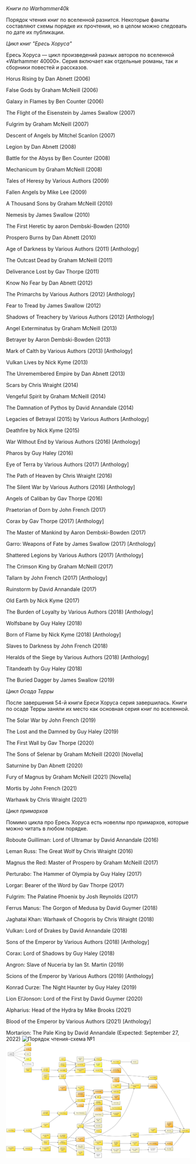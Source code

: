 *Книги по Warhammer40k*

Порядок чтения книг по вселенной разнится. Некоторые фанаты составляют схемы порядке их прочтения, но в целом можно следовать по дате их публикации.

*Цикл книг "Ересь Хоруса"*

Ересь Хоруса — цикл произведений разных авторов по вселенной «Warhammer 40000». Серия включает как отдельные романы, так и сборники повестей и рассказов.

Horus Rising by Dan Abnett (2006)

False Gods by Graham McNeill (2006)

Galaxy in Flames by Ben Counter (2006)

The Flight of the Eisenstein by James Swallow (2007)

Fulgrim by Graham McNeill (2007)

Descent of Angels by Mitchel Scanlon (2007)

Legion by Dan Abnett (2008)

Battle for the Abyss by Ben Counter (2008)

Mechanicum by Graham McNeill (2008)

Tales of Heresy by Various Authors (2009)

Fallen Angels by Mike Lee (2009)

A Thousand Sons by Graham McNeill (2010)

Nemesis by James Swallow (2010)

The First Heretic by aaron Dembski-Bowden (2010)

Prospero Burns by Dan Abnett (2010)

Age of Darkness by Various Authors (2011) [Anthology]

The Outcast Dead by Graham McNeill (2011)

Deliverance Lost by Gav Thorpe (2011)

Know No Fear by Dan Abnett (2012)

The Primarchs by Various Authors (2012) [Anthology]

Fear to Tread by James Swallow (2012)

Shadows of Treachery by Various Authors (2012) [Anthology]

Angel Exterminatus by Graham McNeill (2013)

Betrayer by Aaron Dembski-Bowden (2013)

Mark of Calth by Various Authors (2013) [Anthology]

Vulkan Lives by Nick Kyme (2013)

The Unremembered Empire by Dan Abnett (2013)

Scars by Chris Wraight (2014)

Vengeful Spirit by Graham McNeill (2014)

The Damnation of Pythos by David Annandale (2014)

Legacies of Betrayal (2015) by Various Authors [Anthology]

Deathfire by Nick Kyme (2015)

War Without End by Various Authors (2016) [Anthology]

Pharos by Guy Haley (2016)

Eye of Terra by Various Authors (2017) [Anthology]

The Path of Heaven by Chris Wraight (2016)

The Silent War by Various Authors (2016) [Anthology]

Angels of Caliban by Gav Thorpe (2016)

Praetorian of Dorn by John French (2017)

Corax by Gav Thorpe (2017) [Anthology]

The Master of Mankind by Aaron Dembski-Bowden (2017)

Garro: Weapons of Fate by James Swallow (2017) [Anthology]

Shattered Legions by Various Authors (2017) [Anthology]

The Crimson King by Graham McNeill (2017)

Tallarn by John French (2017) [Anthology]

Ruinstorm by David Annandale (2017)

Old Earth by Nick Kyme (2017)

The Burden of Loyalty by Various Authors (2018) [Anthology]

Wolfsbane by Guy Haley (2018)

Born of Flame by Nick Kyme (2018) [Anthology]

Slaves to Darkness by John French (2018)

Heralds of the Siege by Various Authors (2018) [Anthology]

Titandeath by Guy Haley (2018)

The Buried Dagger by James Swallow (2019)

*Цикл Осада Терры*

После завершения 54-й книги Ереси Хоруса серия завершилась. Книги по осаде Терры заняли их место как основная серия книг по вселенной.

The Solar War by John French (2019)

The Lost and the Damned by Guy Haley (2019)

The First Wall by Gav Thorpe (2020)

The Sons of Selenar by Graham McNeill (2020) [Novella]

Saturnine by Dan Abnett (2020)

Fury of Magnus by Graham McNeill (2021) [Novella]

Mortis by John French (2021)

Warhawk by Chris Wraight (2021)

*Цикл примархов*

Помимо цикла про Ересь Хоруса есть новеллы про примархов, которые можно читать в любом порядке.

Roboute Guilliman: Lord of Ultramar by David Annandale (2016)

Leman Russ: The Great Wolf by Chris Wraight (2016)

Magnus the Red: Master of Prospero by Graham McNeill (2017)

Perturabo: The Hammer of Olympia by Guy Haley (2017)

Lorgar: Bearer of the Word by Gav Thorpe (2017)

Fulgrim: The Palatine Phoenix by Josh Reynolds (2017)

Ferrus Manus: The Gorgon of Medusa by David Guymer (2018)

Jaghatai Khan: Warhawk of Chogoris by Chris Wraight (2018)

Vulkan: Lord of Drakes by David Annandale (2018)

Sons of the Emperor by Various Authors (2018) [Anthology]

Corax: Lord of Shadows by Guy Haley (2018)

Angron: Slave of Nuceria by Ian St. Martin (2019)

Scions of the Emperor by Various Authors (2019) [Anthology]

Konrad Curze: The Night Haunter by Guy Haley (2019)

Lion El’Jonson: Lord of the First by David Guymer (2020)

Alpharius: Head of the Hydra by Mike Brooks (2021)

Blood of the Emperor by Various Authors (2021) [Anthology]

Mortarion: The Pale King by David Annandale (Expected: September 27, 2022)
![Порядок чтения-схема №1](book_order.png)
![Порядок чтения-схема №2](book_order1.png)
